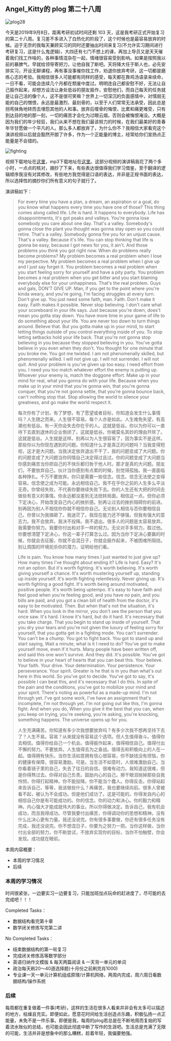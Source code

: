 

## Angel_Kitty的 plog 第二十八周

![plog28](./sources/2019_09_08/figure/page.jpg)

今天是2019年9月8日，距离考研初试时间还剩 103 天，这是我考研正式开始复习的第二十八周。复习差不多进入了白热化的阶段了，这个时候也是最容易放弃的时候。迫于无奈的我每天兼顾实习的同时还要抽出时间来复习(不允许实习期间进行考研复习，这是什么鬼逻辑)，大四还有七门不想上的课，再加上导员又是天天催着我们找工作啥的，各种事情混杂在一起，情绪很容易受到影响。如果是按照我以前的暴脾气，早就给领导寄把刀，让他自我了断吧。天将降大任于斯人也，必先安排实习，开设无聊课程，再有事没事催你找工作，劝退你放弃考研，这一切都是磨练心志的考验。我相信很多人可能都有同样的感受，每天都在靠鸡汤语录来续命，一日不看，可能会连续几个月都在颓废中度过。明明连自己都安慰不好，无法让自己振作起来，却想方设法让身处低谷的朋友振作，安慰他们，而自己每天的任务就是让自己活的像个人，这不是很可笑嘛？世界上一切深沉的负面感情中，对懦弱无能的自己的憎恨，永远是最激烈、最刻骨的，以至于人们常常无法承受，因此总是拐弯抹角地转而去埋怨其他的人和事。放弃后噬骨的悔恨，比累和痛更难受，只有到达目的地的那一刻，一切的痛苦才会化为过眼云烟，否则会被悔恨淹没。大概是因为我们的年少轻狂，我们从来不想在我们最该努力的时候，在我们最美好的青春年华甘愿做一个平凡的人。那么多人都放弃了，为什么你不？我相信大家看完这个演讲视频以后就会豁然开朗了许多，作为一个正能量的博主，经常给你们宣扬点正能量是不会错的。

![fighting](./sources/2019_09_08/figure/fighting.gif)

视频下载地址在[这里](https://github.com/AngelKitty/review_the_national_post-graduate_entrance_examination/raw/master/plog/sources/2019_09_08/video/%E9%82%A3%E4%B9%88%E5%A4%9A%E4%BA%BA%E9%83%BD%E6%94%BE%E5%BC%83%E4%BA%86%EF%BC%8C%E4%B8%BA%E4%BB%80%E4%B9%88%E4%BD%A0%E4%B8%8D%EF%BC%9F.mp4)，mp3下载地址在[这里](https://github.com/AngelKitty/review_the_national_post-graduate_entrance_examination/raw/master/plog/sources/2019_09_08/music/%E9%82%A3%E4%B9%88%E5%A4%9A%E4%BA%BA%E9%83%BD%E6%94%BE%E5%BC%83%E4%BA%86%EF%BC%8C%E4%B8%BA%E4%BB%80%E4%B9%88%E4%BD%A0%E4%B8%8D%EF%BC%9F.mp3)。这部分视频的演讲稿我花了两个多小时，一点点的核对，摘抄了下来，有些表达很值得我们学习借鉴，至于翻译的逻辑顺序我没有对其修改，有些地方我觉得是口语的表达，并非是正规书面的表达，所以选择性的摘抄你们所有意义的句子就行了。

演讲稿如下：

> For every time you have a plan, a dream, an aspiration or a goal, do you know what happens every time you have one of those? This thing comes along called life. Life is hard. It happens to everybody. Life has disappointments, It's got peaks and valleys. You're gonna lose somebody you care about one day. That's a valley. Somebody's gonna close the plant you thought was gonna stay open so you could retire. That's a valley. Somebody gonna fire you for an unjust cause. That's a valley. Because it's life. You can stop thinking that life is gonna be easy, because I got news for you, it ain't. And those problems you think you got right now. When do problems really become problems? My problem becomes a real problem when I lose my perpective. My problem becomes a real problem when I give up and I just say forget it. You problem becomes a real problem when you start feeling sorry for yourself and have a pity party. You problem becomes a real problem when you get bitter and you start blaming everybody else for your unhappiness. That's the real problem. Guys and gals, DON'T GIVE UP. Man, if you get to the point where you're kinda weary, and you're going, I'm facing struggles at every turn. Don't give up. You just need some faith, man. Faith. Don't make it easy. Faith makes it possible. Never stop believing. I don't care what your scoreboard in your life says. Just because you're down, does't mean you gotta stay down. You have more time in your game of life to do something about your life. You are never too down to turn things around. Believe that. But you gotta make up in your mind, to start letting things outside of you control everything inside of you. To stop letting setbacks hold your life back. That you're not gonna stop believing in you because they stopped believing in you. You've gotta believe in you even when they don't. You thought for one minute that you broke me. You got me twisted. I am not phenomenally skilled, but phenomenally willed. I will not give up. I will not surrender. I will not quit. And your problem is you've given up too easy. I need effort from you. I need you too match whatever effort the enemy is putting up. Whoever your enemy is, match the doggone effort. Make up in your mind for real, what you gonna do with your life. Because when you make up in your mind that you're gonna win, that you're gonna conquer, that you're not gonna settle, that you're gonna bounce back, can't nothing stop that. Stop allowing the world to silence your greatness, and go make the world respect it.
>
> 每次你有了计划，有了梦想，有了愿望或者目标，你知道会发生什么事情吗？人生随之而来。人生很不容易。每个人亦是如此。人生难免失望，有高潮也有低谷。有一天你会失去你在乎的人。这就是低谷。你以为你可以一直待下去直到退休的企业倒闭了。这就是低谷。你被莫名其妙的理由开除了。这就是低谷。人生就是这样。别再以为人生很容易了，因为事实不是这样。那些你以为你现在遇到的问题。你知道什么才是真正的问题吗？当我变得短视，这才是大问题。当我决定放弃退出不干了，我的问题变成了大问题。你的问题变成了大问题当你同情自己决定得过且过。你的问题变成了大问题当你感到痛苦当你把自己的不快乐都归咎于他人时。那才是真的大问题。朋友们，不要放弃自己。伙计当你感到有点累的时候，别觉得孤独。我一直面临各种挣扎。千万不要放弃。你只是需要一些信念。信念。信念无法使之变得容易。信念使之成为可能。永远相信自己。我不在乎你之前的人生多么平淡无奇。你曾经失败，不代表你要继续失败下去。你的人生还有大把的时间去做些有意义的事情。你永远都没差到无法扭转局面。相信这一点。但你必须下定决心，开始改变自己内心的挫折感。别再让过去的挫折阻碍你的前进。别再因为别人不相信你你就不相信你自己。无论别人相信与否你要相信自己。你曾以为我搞砸了。我迷茫了。我现在能力还不够强，但我有强大的意志力。我不会放弃。我决不投降。我不退出。很多人的问题是太容易放弃。我需要你努力。我要你付出和对手一样的努力。无论对手多努力，胜过他。你要想清楚下定决心，你这一辈子打算怎么过。因为当你下定决心要赢的时候，你就会去征服，你就不会混日子，你就会振作起来，不被困难所阻挠。别让周围的环境扼杀你的潜力，证明给他们看。
>
> Life is pain. You know how many times I just wanted to just give up? How many times I've thought about ending it? Life is hard. Easy? It's not an option. But it's worth fighting. It's worth believing. It's worth giving yourself a chance. It's worth mustering yourself up, standing up inside yourself. It's worth fighting relentlessly. Never giving up. It's worth fighting a good fight. It's worth being around motivated, positive people. It's worth being uptempo. It's easy to have faith and feel good when you're feeling good, and you have no pain, and you bills are paid, and you got a clean bill of health from the doctor, it's easy to be motivated. Then. But when that's not the situation, it's hard. When you look in the mirror, you don't see the person that you once saw. It's hard. I know it's hard, but do it hard. It's necessary that you take charge. That you begin to stand up inside of yourself. That you dry your tears and you're not given the luxury of feeling sorry for yourself, that you gotta get in a fighting mode. You can't surrender. You can't be a chump. You got to fight back. You got to stand up and start saying, Wait a minute, what is it I need to do? You've got to make yourself move, even if it hurts. Many people have been written off, and said this one won't survive. And they did. It's possible. You've got to believe in your heart of hearts that you can beat this. Your believe. Your faith. Your drive. Your determination. Your persistence. Your perseverance. Your spirit. Greater is he that is in you than what's out here in this world. So you've got to decide. You've got to say, It's possible I can beat this, and it's necessary that I do this. In spite of the pain and the conditions, you've got to mobilize your mind and your spirit. There's noting as powerful as a made-up mind. I'm not through yet. I've got some work, I've have an assignment that's incomplete, I'm not through yet. I'm not going out like this, I'm gonna fight. And when you do, When you give it the best that you can, when you keep on trying, you're seeking, you're asking, you're knocking, something happens. The universe opens up for you.
>
> 人生充满痛苦。你知道有多少次我想要放弃吗？有多少次我不想再坚持下去了？人生不易。容易？从来就没有容易这个选项。但人生值得奋斗。值得你去相信。值得你给自己一个机会。值得振作起来，值得相信自己。值得付出不懈的努力。不要放弃。人生值得去为之奋战。值得去和积极向上的人在一起。值得拥有快乐。当你生活如意拥有信心很容易，你不缺钱没有烦恼，你的健康有保障，很容易激励。可是。当生活不如意时，人很难激励自己。当你看着镜子里的自己，失去了往日的自信。很难有动力。我知道这很难，但是你得熬过去。你得对自己负责。鼓励内心的自己。擦干眼泪抛掉那些自我怜悯，你得打起精神。你不能投降。你不能当个蠢人。你得反击。你得站起来告诉自己，等等，我该做些什么？再痛苦，我也要继续向前。很多人曾被看不起，被认为不会成功。但是他们成功了。这是可能的。你得发自内心的相信自己你是有可能成功的。你的信念。你的动力和决心。你的毅力和精神。内心强大才能成就伟大的事业。所以你得做决定。告诉自己，我有机会成功，而且我得成功。尽管我要付出痛苦，你得调动你的思想和精神。没有什么比决心更有力量。我还没说完。你有很多事要做，你还有很多任务没有完成，我还没说完。你不想混日子，你要为之努力一把。当你这样做，当你付出全部的努力，你不断尝试，不放弃实现你的目标，当你不怕触壁，你会发现。成功就在眼前。

本周内容概要：

- 本周的学习情况
- 后续

### 本周的学习情况

时间很紧张，一边要实习一边要复习，只能加班加点玩命的赶进度了，尽可能的去完成吧！！！

Completed Tasks：

- 数据结构看完第十章
- 数学闭关修炼写完第二讲

No Completed Tasks：

- 结束数据结构的第一轮复习
- 完成闭关修炼高等数学部分
- 英语归纳作文模版 & 每天两篇阅读 & 一天背一单元的单词
- 政治每天刷20～40道选择题(十月份之前刷完肖1000)
- 专业课一天一单元计算机组成原理/计算机网络，两周内完成，周六周日看数据结构/操作系统

### 后续

每周都在重复做着一件事(考研)，这样的生活在很多人看来并非会有太多可以描述的地方，枯燥且充实。即便如此，愿意花时间给生活创造点乐趣，积极弘扬一点正能量，未免不是一件乐事。即便是我，每周的plog若总是在不断地周而复始的写着流水账似的总结，也可能会因此彻底中断了写作的生涯吧。生活总是充满了无限的可能，生活并非是想象中的那么糟糕，趁着年轻，我偏要勉强。

